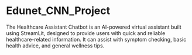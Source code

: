 # Edunet_CNN_Project
The Healthcare Assistant Chatbot is an AI-powered virtual assistant built using StreamLit, designed to provide users with quick and reliable healthcare-related information. It can assist with symptom checking, basic health advice, and general wellness tips. 
